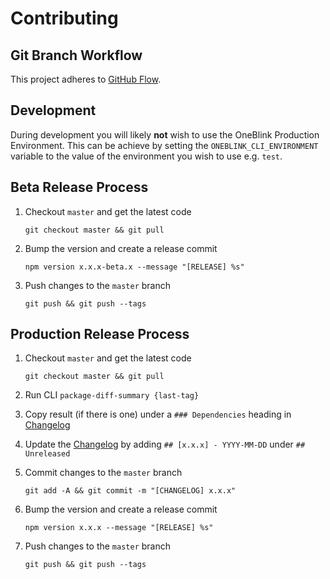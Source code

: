 # Contributing

## Git Branch Workflow

This project adheres to [GitHub Flow](https://guides.github.com/introduction/flow/).

## Development

During development you will likely **not** wish to use the OneBlink Production Environment. This can be achieve by setting the `ONEBLINK_CLI_ENVIRONMENT` variable to the value of the environment you wish to use e.g. `test`.

## Beta Release Process

1. Checkout `master` and get the latest code

   ```
   git checkout master && git pull
   ```

1. Bump the version and create a release commit

   ```
   npm version x.x.x-beta.x --message "[RELEASE] %s"
   ```

1. Push changes to the `master` branch

   ```
   git push && git push --tags
   ```

## Production Release Process

1. Checkout `master` and get the latest code

   ```
   git checkout master && git pull
   ```

1. Run CLI `package-diff-summary {last-tag}`

1. Copy result (if there is one) under a `### Dependencies` heading in [Changelog](./CHANGELOG.md)

1. Update the [Changelog](./CHANGELOG.md) by adding `## [x.x.x] - YYYY-MM-DD` under `## Unreleased`

1. Commit changes to the `master` branch

   ```
   git add -A && git commit -m "[CHANGELOG] x.x.x"
   ```

1. Bump the version and create a release commit

   ```
   npm version x.x.x --message "[RELEASE] %s"
   ```

1. Push changes to the `master` branch

   ```
   git push && git push --tags
   ```
